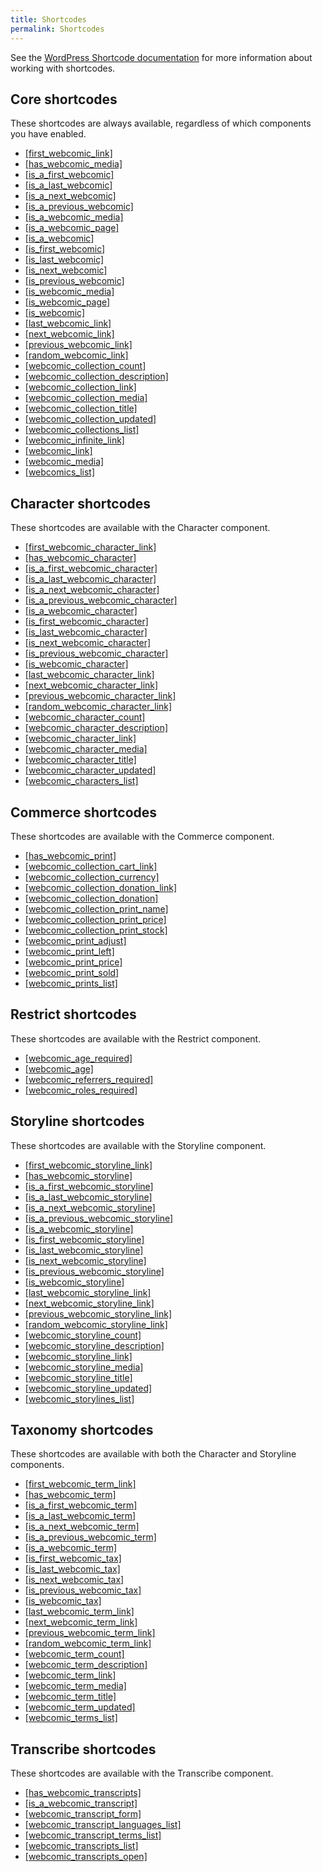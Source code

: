```yaml
---
title: Shortcodes
permalink: Shortcodes
---
```


See the [WordPress Shortcode documentation][url-1] for more information about
working with shortcodes.

## Core shortcodes

These shortcodes are always available, regardless of which components you have
enabled.

- [[first_webcomic_link]](first_webcomic_link__)
- [[has_webcomic_media]](has_webcomic_media__)
- [[is_a_first_webcomic]](is_a_first_webcomic__)
- [[is_a_last_webcomic]](is_a_last_webcomic__)
- [[is_a_next_webcomic]](is_a_next_webcomic__)
- [[is_a_previous_webcomic]](is_a_previous_webcomic__)
- [[is_a_webcomic_media]](is_a_webcomic_media__)
- [[is_a_webcomic_page]](is_a_webcomic_page__)
- [[is_a_webcomic]](is_a_webcomic__)
- [[is_first_webcomic]](is_first_webcomic__)
- [[is_last_webcomic]](is_last_webcomic__)
- [[is_next_webcomic]](is_next_webcomic__)
- [[is_previous_webcomic]](is_previous_webcomic__)
- [[is_webcomic_media]](is_webcomic_media__)
- [[is_webcomic_page]](is_webcomic_page__)
- [[is_webcomic]](is_webcomic__)
- [[last_webcomic_link]](last_webcomic_link__)
- [[next_webcomic_link]](next_webcomic_link__)
- [[previous_webcomic_link]](previous_webcomic_link__)
- [[random_webcomic_link]](random_webcomic_link__)
- [[webcomic_collection_count]](webcomic_collection_count__)
- [[webcomic_collection_description]](webcomic_collection_description__)
- [[webcomic_collection_link]](webcomic_collection_link__)
- [[webcomic_collection_media]](webcomic_collection_media__)
- [[webcomic_collection_title]](webcomic_collection_title__)
- [[webcomic_collection_updated]](webcomic_collection_updated__)
- [[webcomic_collections_list]](webcomic_collections_list__)
- [[webcomic_infinite_link]](webcomic_infinite_link__)
- [[webcomic_link]](webcomic_link__)
- [[webcomic_media]](webcomic_media__)
- [[webcomics_list]](webcomics_list__)

## Character shortcodes

These shortcodes are available with the Character component.

- [[first_webcomic_character_link]](first_webcomic_character_link__)
- [[has_webcomic_character]](has_webcomic_character__)
- [[is_a_first_webcomic_character]](is_a_first_webcomic_character__)
- [[is_a_last_webcomic_character]](is_a_last_webcomic_character__)
- [[is_a_next_webcomic_character]](is_a_next_webcomic_character__)
- [[is_a_previous_webcomic_character]](is_a_previous_webcomic_character__)
- [[is_a_webcomic_character]](is_a_webcomic_character__)
- [[is_first_webcomic_character]](is_first_webcomic_character__)
- [[is_last_webcomic_character]](is_last_webcomic_character__)
- [[is_next_webcomic_character]](is_next_webcomic_character__)
- [[is_previous_webcomic_character]](is_previous_webcomic_character__)
- [[is_webcomic_character]](is_webcomic_character__)
- [[last_webcomic_character_link]](last_webcomic_character_link__)
- [[next_webcomic_character_link]](next_webcomic_character_link__)
- [[previous_webcomic_character_link]](previous_webcomic_character_link__)
- [[random_webcomic_character_link]](random_webcomic_character_link__)
- [[webcomic_character_count]](webcomic_character_count__)
- [[webcomic_character_description]](webcomic_character_description__)
- [[webcomic_character_link]](webcomic_character_link__)
- [[webcomic_character_media]](webcomic_character_media__)
- [[webcomic_character_title]](webcomic_character_title__)
- [[webcomic_character_updated]](webcomic_character_updated__)
- [[webcomic_characters_list]](webcomic_characters_list__)

## Commerce shortcodes

These shortcodes are available with the Commerce component.

- [[has_webcomic_print]](has_webcomic_print__)
- [[webcomic_collection_cart_link]](webcomic_collection_cart_link__)
- [[webcomic_collection_currency]](webcomic_collection_currency__)
- [[webcomic_collection_donation_link]](webcomic_collection_donation_link__)
- [[webcomic_collection_donation]](webcomic_collection_donation__)
- [[webcomic_collection_print_name]](webcomic_collection_print_name__)
- [[webcomic_collection_print_price]](webcomic_collection_print_price__)
- [[webcomic_collection_print_stock]](webcomic_collection_print_stock__)
- [[webcomic_print_adjust]](webcomic_print_adjust__)
- [[webcomic_print_left]](webcomic_print_left__)
- [[webcomic_print_price]](webcomic_print_price__)
- [[webcomic_print_sold]](webcomic_print_sold__)
- [[webcomic_prints_list]](webcomic_prints_list__)

## Restrict shortcodes

These shortcodes are available with the Restrict component.

- [[webcomic_age_required]](webcomic_age_required__)
- [[webcomic_age]](webcomic_age__)
- [[webcomic_referrers_required]](webcomic_referrers_required__)
- [[webcomic_roles_required]](webcomic_roles_required__)

## Storyline shortcodes

These shortcodes are available with the Storyline component.

- [[first_webcomic_storyline_link]](first_webcomic_storyline_link__)
- [[has_webcomic_storyline]](has_webcomic_storyline__)
- [[is_a_first_webcomic_storyline]](is_a_first_webcomic_storyline__)
- [[is_a_last_webcomic_storyline]](is_a_last_webcomic_storyline__)
- [[is_a_next_webcomic_storyline]](is_a_next_webcomic_storyline__)
- [[is_a_previous_webcomic_storyline]](is_a_previous_webcomic_storyline__)
- [[is_a_webcomic_storyline]](is_a_webcomic_storyline__)
- [[is_first_webcomic_storyline]](is_first_webcomic_storyline__)
- [[is_last_webcomic_storyline]](is_last_webcomic_storyline__)
- [[is_next_webcomic_storyline]](is_next_webcomic_storyline__)
- [[is_previous_webcomic_storyline]](is_previous_webcomic_storyline__)
- [[is_webcomic_storyline]](is_webcomic_storyline__)
- [[last_webcomic_storyline_link]](last_webcomic_storyline_link__)
- [[next_webcomic_storyline_link]](next_webcomic_storyline_link__)
- [[previous_webcomic_storyline_link]](previous_webcomic_storyline_link__)
- [[random_webcomic_storyline_link]](random_webcomic_storyline_link__)
- [[webcomic_storyline_count]](webcomic_storyline_count__)
- [[webcomic_storyline_description]](webcomic_storyline_description__)
- [[webcomic_storyline_link]](webcomic_storyline_link__)
- [[webcomic_storyline_media]](webcomic_storyline_media__)
- [[webcomic_storyline_title]](webcomic_storyline_title__)
- [[webcomic_storyline_updated]](webcomic_storyline_updated__)
- [[webcomic_storylines_list]](webcomic_storylines_list__)

## Taxonomy shortcodes

These shortcodes are available with both the Character and Storyline components.

- [[first_webcomic_term_link]](first_webcomic_term_link__)
- [[has_webcomic_term]](has_webcomic_term__)
- [[is_a_first_webcomic_term]](is_a_first_webcomic_term__)
- [[is_a_last_webcomic_term]](is_a_last_webcomic_term__)
- [[is_a_next_webcomic_term]](is_a_next_webcomic_term__)
- [[is_a_previous_webcomic_term]](is_a_previous_webcomic_term__)
- [[is_a_webcomic_term]](is_a_webcomic_term__)
- [[is_first_webcomic_tax]](is_first_webcomic_tax__)
- [[is_last_webcomic_tax]](is_last_webcomic_tax__)
- [[is_next_webcomic_tax]](is_next_webcomic_tax__)
- [[is_previous_webcomic_tax]](is_previous_webcomic_tax__)
- [[is_webcomic_tax]](is_webcomic_tax__)
- [[last_webcomic_term_link]](last_webcomic_term_link__)
- [[next_webcomic_term_link]](next_webcomic_term_link__)
- [[previous_webcomic_term_link]](previous_webcomic_term_link__)
- [[random_webcomic_term_link]](random_webcomic_term_link__)
- [[webcomic_term_count]](webcomic_term_count__)
- [[webcomic_term_description]](webcomic_term_description__)
- [[webcomic_term_link]](webcomic_term_link__)
- [[webcomic_term_media]](webcomic_term_media__)
- [[webcomic_term_title]](webcomic_term_title__)
- [[webcomic_term_updated]](webcomic_term_updated__)
- [[webcomic_terms_list]](webcomic_terms_list__)

## Transcribe shortcodes

These shortcodes are available with the Transcribe component.

- [[has_webcomic_transcripts]](has_webcomic_transcripts__)
- [[is_a_webcomic_transcript]](is_a_webcomic_transcript__)
- [[webcomic_transcript_form]](webcomic_transcript_form__)
- [[webcomic_transcript_languages_list]](webcomic_transcript_languages_list__)
- [[webcomic_transcript_terms_list]](webcomic_transcript_terms_list__)
- [[webcomic_transcripts_list]](webcomic_transcripts_list__)
- [[webcomic_transcripts_open]](webcomic_transcripts_open__)

[url-1]: https://codex.wordpress.org/Shortcode
